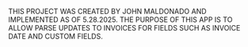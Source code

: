 THIS PROJECT WAS CREATED BY JOHN MALDONADO AND IMPLEMENTED AS OF 5.28.2025. THE PURPOSE OF THIS APP IS TO ALLOW PARSE UPDATES TO INVOICES FOR FIELDS SUCH AS INVOICE DATE AND CUSTOM FIELDS.
